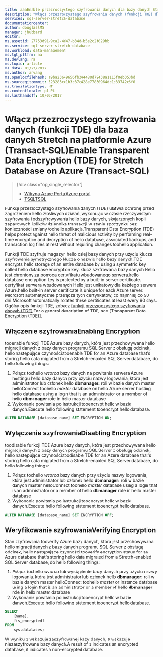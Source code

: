 ```yaml
---
title: aaaEnable przezroczystego szyfrowania danych dla bazy danych Stretch, TSQL - Azure | Dokumentacja firmy Microsoft
description: "Włącz przezroczystego szyfrowania danych (funkcji TDE) dla danych programu SQL Server Stretch na Azure TSQL"
services: sql-server-stretch-database
documentationcenter: 
author: douglaslMS
manager: jhubbard
editor: 
ms.assetid: 27753d91-9ca2-4d47-b34d-b5e2c2f029bb
ms.service: sql-server-stretch-database
ms.workload: data-management
ms.tgt_pltfrm: na
ms.devlang: na
ms.topic: article
ms.date: 01/23/2017
ms.author: anvang
ms.openlocfilehash: a9ba23649656fb344480d79438a1115f0eb353bd
ms.sourcegitcommit: 523283cc1b3c37c428e77850964dc1c33742c5f0
ms.translationtype: MT
ms.contentlocale: pl-PL
ms.lasthandoff: 10/06/2017
---
```

# <a name="enable-transparent-data-encryption-tde-for-stretch-database-on-azure-transact-sql"></a><span data-ttu-id="351fd-103">Włącz przezroczystego szyfrowania danych (funkcji TDE) dla baza danych Stretch na platformie Azure (Transact-SQL)</span><span class="sxs-lookup"><span data-stu-id="351fd-103">Enable Transparent Data Encryption (TDE) for Stretch Database on Azure (Transact-SQL)</span></span>
> [!div class="op_single_selector"]
> * [<span data-ttu-id="351fd-104">Witryna Azure Portal</span><span class="sxs-lookup"><span data-stu-id="351fd-104">Azure portal</span></span>](sql-server-stretch-database-encryption-tde.md)
> * [<span data-ttu-id="351fd-105">TSQL</span><span class="sxs-lookup"><span data-stu-id="351fd-105">TSQL</span></span>](sql-server-stretch-database-tde-tsql.md)
>
>

<span data-ttu-id="351fd-106">Funkcji przezroczystego szyfrowania danych (TDE) ułatwia ochronę przed zagrożeniem hello złośliwych działań, wykonując w czasie rzeczywistym szyfrowania i odszyfrowywania hello bazy danych, skojarzonych kopii zapasowych i plików dziennika transakcji w stanie spoczynku bez konieczności zmiany toohello aplikacja.</span><span class="sxs-lookup"><span data-stu-id="351fd-106">Transparent Data Encryption (TDE) helps protect against hello threat of malicious activity by performing real-time encryption and decryption of hello database, associated backups, and transaction log files at rest without requiring changes toohello application.</span></span>

<span data-ttu-id="351fd-107">Funkcji TDE szyfruje magazyn hello całej bazy danych przy użyciu klucza szyfrowania symetrycznego klucza o nazwie hello bazy danych.</span><span class="sxs-lookup"><span data-stu-id="351fd-107">TDE encrypts hello storage of an entire database by using a symmetric key called hello database encryption key.</span></span> <span data-ttu-id="351fd-108">klucz szyfrowania bazy danych Hello jest chroniony za pomocą certyfikatu wbudowanego serwera.</span><span class="sxs-lookup"><span data-stu-id="351fd-108">hello database encryption key is protected by a built-in server certificate.</span></span> <span data-ttu-id="351fd-109">certyfikat serwera wbudowanych Hello jest unikatowy dla każdego serwera Azure.</span><span class="sxs-lookup"><span data-stu-id="351fd-109">hello built-in server certificate is unique for each Azure server.</span></span> <span data-ttu-id="351fd-110">Microsoft automatycznie przełącza tych certyfikatów, co najmniej co 90 dni.</span><span class="sxs-lookup"><span data-stu-id="351fd-110">Microsoft automatically rotates these certificates at least every 90 days.</span></span> <span data-ttu-id="351fd-111">Ogólny opis funkcji TDE, zobacz [funkcji przezroczystego szyfrowania danych (TDE)].</span><span class="sxs-lookup"><span data-stu-id="351fd-111">For a general description of TDE, see [Transparent Data Encryption (TDE)].</span></span>

## <a name="enabling-encryption"></a><span data-ttu-id="351fd-112">Włączenie szyfrowania</span><span class="sxs-lookup"><span data-stu-id="351fd-112">Enabling Encryption</span></span>
<span data-ttu-id="351fd-113">tooenable funkcji TDE Azure bazy danych, która jest przechowywana hello migracji danych z bazy danych programu SQL Server z obsługą odcinek, hello następujące czynności:</span><span class="sxs-lookup"><span data-stu-id="351fd-113">tooenable TDE for an Azure database that's storing hello data migrated from a Stretch-enabled SQL Server database, do hello following things:</span></span>

1. <span data-ttu-id="351fd-114">Połącz toohello *wzorca* bazy danych na powitania serwera Azure hostingu hello bazy danych przy użyciu nazwy logowania, która jest administrator lub członek hello **dbmanager:** roli w bazie danych master hello</span><span class="sxs-lookup"><span data-stu-id="351fd-114">Connect toohello *master* database on hello Azure server hosting hello database using a login that is an administrator or a member of hello **dbmanager** role in hello master database</span></span>
2. <span data-ttu-id="351fd-115">Wykonanie powitania po instrukcji tooencrypt hello w bazie danych.</span><span class="sxs-lookup"><span data-stu-id="351fd-115">Execute hello following statement tooencrypt hello database.</span></span>

```sql
ALTER DATABASE [database_name] SET ENCRYPTION ON;
```

## <a name="disabling-encryption"></a><span data-ttu-id="351fd-116">Wyłączenie szyfrowania</span><span class="sxs-lookup"><span data-stu-id="351fd-116">Disabling Encryption</span></span>
<span data-ttu-id="351fd-117">toodisable funkcji TDE Azure bazy danych, która jest przechowywana hello migracji danych z bazy danych programu SQL Server z obsługą odcinek, hello następujące czynności:</span><span class="sxs-lookup"><span data-stu-id="351fd-117">toodisable TDE for an Azure database that's storing hello data migrated from a Stretch-enabled SQL Server database, do hello following things:</span></span>

1. <span data-ttu-id="351fd-118">Połącz toohello *wzorca* bazy danych przy użyciu nazwy logowania, która jest administrator lub członek hello **dbmanager:** roli w bazie danych master hello</span><span class="sxs-lookup"><span data-stu-id="351fd-118">Connect toohello *master* database using a login that is an administrator or a member of hello **dbmanager** role in hello master database</span></span>
2. <span data-ttu-id="351fd-119">Wykonanie powitania po instrukcji tooencrypt hello w bazie danych.</span><span class="sxs-lookup"><span data-stu-id="351fd-119">Execute hello following statement tooencrypt hello database.</span></span>

```sql
ALTER DATABASE [database_name] SET ENCRYPTION OFF;
```

## <a name="verifying-encryption"></a><span data-ttu-id="351fd-120">Weryfikowanie szyfrowania</span><span class="sxs-lookup"><span data-stu-id="351fd-120">Verifying Encryption</span></span>
<span data-ttu-id="351fd-121">Stan szyfrowania tooverify Azure bazy danych, która jest przechowywana hello migracji danych z bazy danych programu SQL Server z obsługą odcinek, hello następujące czynności:</span><span class="sxs-lookup"><span data-stu-id="351fd-121">tooverify encryption status for an Azure database that's storing hello data migrated from a Stretch-enabled SQL Server database, do hello following things:</span></span>

1. <span data-ttu-id="351fd-122">Połącz toohello *wzorca* lub wystąpienie bazy danych przy użyciu nazwy logowania, która jest administrator lub członek hello **dbmanager:** roli w bazie danych master hello</span><span class="sxs-lookup"><span data-stu-id="351fd-122">Connect toohello *master* or instance database using a login that is an administrator or a member of hello **dbmanager** role in hello master database</span></span>
2. <span data-ttu-id="351fd-123">Wykonanie powitania po instrukcji tooencrypt hello w bazie danych.</span><span class="sxs-lookup"><span data-stu-id="351fd-123">Execute hello following statement tooencrypt hello database.</span></span>

```sql
SELECT
    [name],
    [is_encrypted]
FROM
    sys.databases;
```

<span data-ttu-id="351fd-124">W wyniku ```1``` wskazuje zaszyfrowanej bazy danych, ```0``` wskazuje niezaszyfrowane bazy danych.</span><span class="sxs-lookup"><span data-stu-id="351fd-124">A result of ```1``` indicates an encrypted database, ```0``` indicates a non-encrypted database.</span></span>

<!--Anchors-->
[funkcji przezroczystego szyfrowania danych (TDE)]: https://msdn.microsoft.com/library/bb934049.aspx


<!--Image references-->

<!--Link references-->
